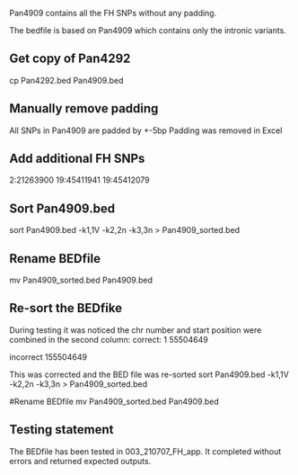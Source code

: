 Pan4909 contains all the FH SNPs without any padding.

The bedfile is based on Pan4909 which contains only the intronic variants.

## Get copy of Pan4292
cp Pan4292.bed Pan4909.bed

## Manually remove padding
All SNPs in Pan4909 are padded by +-5bp
Padding was removed in Excel

## Add additional FH SNPs
2:21263900 19:45411941 19:45412079

## Sort Pan4909.bed
sort Pan4909.bed -k1,1V -k2,2n -k3,3n > Pan4909_sorted.bed

## Rename BEDfile
mv Pan4909_sorted.bed Pan4909.bed

## Re-sort the BEDfike
During testing it was noticed the chr number and start position were combined in the second column:
correct: 
1	55504649

incorrect
155504649

This was corrected and the BED file was re-sorted
sort Pan4909.bed -k1,1V -k2,2n -k3,3n > Pan4909_sorted.bed

#Rename BEDfile
mv Pan4909_sorted.bed Pan4909.bed

## Testing statement
The BEDfile has been tested in 003_210707_FH_app. It completed without errors and returned expected outputs.